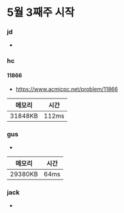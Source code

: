 # 5월 3째주 시작

### jd
-

### hc

#### 11866

- https://www.acmicpc.net/problem/11866

|메모리|시간|
|--|--|
|31848KB|112ms|

### gus
-

|메모리|시간|
|--|--|
|29380KB|64ms|

### jack
- 
